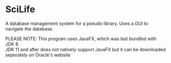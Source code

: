 # SciLife
A database management system for a pseudo library.
Uses a GUI to navigate the database.

PLEASE NOTE:
This program uses JavaFX, which was last bundled with JDK 8.  
JDK 11 and after does not natively support JavaFX but it can be downloaded seperately on Oracle's website

